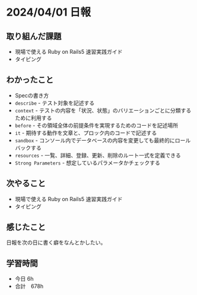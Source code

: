 # 2024/04/01 日報

## 取り組んだ課題
- 現場で使える Ruby on Rails5 速習実践ガイド
- タイピング

## わかったこと
- Specの書き方
- `describe` - テスト対象を記述する
- `context` - テストの内容を「状況、状態」のバリエーションごとに分類するために利用する
- `before` - その領域全体の前提条件を実現するためのコードを記述場所
- `it` - 期待する動作を文章と、プロック内のコードで記述する
- `sandbox` - コンソール内でデータベースの内容を変更しても最終的にロールバックする
- `resources` - 一覧、詳細、登録、更新、削除のルート一式を定義できる
- `Strong Parameters` - 想定しているパラメータかチェックする

## 次やること
- 現場で使える Ruby on Rails5 速習実践ガイド
- タイピング

## 感じたこと
日報を次の日に書く癖をなんとかしたい。

 ## 学習時間
 - 今日 6h
 - 合計　678h
